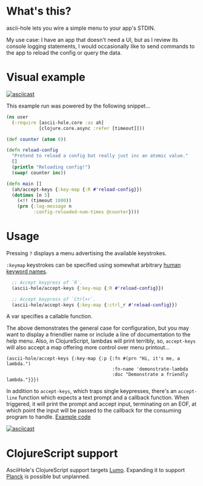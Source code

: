 # What's this?

ascii-hole lets you wire a simple menu to your app's STDIN.

My use case: I have an app that doesn't need a UI, but as I review its console logging statements, I would occasionally like to send commands to the app to reload the config or query the data.



# Visual example

[![asciicast](https://asciinema.org/a/12354.png)](https://asciinema.org/a/12354)

This example run was powered by the following snippet...

```clojure
(ns user
  (:require [ascii-hole.core :as ah]
            [clojure.core.async :refer [timeout]]))

(def counter (atom 0))

(defn reload-config
  "Pretend to reload a config but really just inc an atomic value."
  []
  (println "Reloading config!")
  (swap! counter inc))

(defn main []
  (ah/accept-keys {:key-map {:R #'reload-config}})
  (dotimes [n 5]
    (<!! (timeout 1000))
    (prn {:log-message n
          :config-reloaded-num-times @counter})))
```



# Usage

Pressing `?` displays a menu advertising the available keystrokes.

`:keymap` keystrokes can be specified using somewhat arbitrary [human keyword names].

[human keyword names]: src/ascii_hole/keycodes.cljc#L22

```clojure
  ;; Accept keypress of `R`.
  (ascii-hole/accept-keys {:key-map {:R #'reload-config}})
```
```clojure
  ;; Accept keypress of `Ctrl+r`.
  (ascii-hole/accept-keys {:key-map {:ctrl_r #'reload-config}})
```
A var specifies a callable function.

The above demonstrates the general case for configuration, but you may
want to display a friendlier name or include a line of documentation
to the help menu. Also, in ClojureScript, lambdas will print terribly,
so, `accept-keys` will also accept a map offering more control over
menu printout...

```
(ascii-hole/accept-keys {:key-map {:p {:fn #(prn "Hi, it's me, a lambda.")
                                       :fn-name 'demonstrate-lambda
                                       :doc "Demonstrate a friendly lambda."}}})

```

In addition to `accept-keys`, which traps single keypresses, there's
an `accept-line` function which expects a text prompt and a callback
function. When triggered, it will print the prompt and accept input,
terminating on an EOF, at which point the input will be passed to the
callback for the consuming program to handle. [Example code]

[Example code]: dev/user.cljs#L33-L37

[![asciicast](https://asciinema.org/a/VPnXjh6zJFZwyCsCj4yQxTR5h.png)](https://asciinema.org/a/VPnXjh6zJFZwyCsCj4yQxTR5h)



# ClojureScript support

AsciiHole's ClojureScript support targets [Lumo]. Expanding it to
support [Planck] is possible but unplanned.

[Lumo]:https://github.com/anmonteiro/lumo
[Planck]:https://github.com/mfikes/planck


